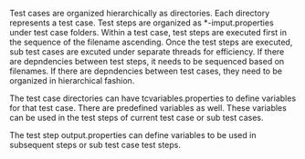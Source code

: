 Test cases are organized hierarchically as directories. Each directory represents a test case.
Test steps are organized as *-imput.properties under test case folders.
Within a test case, test steps are executed first in the sequence of the filename ascending.
Once the test steps are executed, sub test cases are excuted under separate threads for efficiency.
If there are depndencies between test steps, it needs to be sequenced based on filenames.
If there are depndencies between test cases, they need to be organized in hierarchical fashion.

The test case directories can have tcvariables.properties to define variables for that test case. There are predefined variables as well. These variables can be used in the test steps of current test case or sub test cases.

The test step output.properties can define variables to be used in subsequent steps or sub test case test steps.

